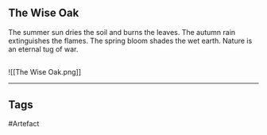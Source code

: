 ## The Wise Oak
The summer sun dries the soil and burns the leaves.
The autumn rain extinguishes the flames.
The spring bloom shades the wet earth.
Nature is an eternal tug of war.
## 
![[The Wise Oak.png]]

---
## Tags
#Artefact